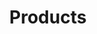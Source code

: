 ---
permalink: /products/
title: Products
hero:
  label: Accelerate your development
  heading: Discover my books and courses
page_blocks:
    - _id: products_all
    - _id: logos_featured
---